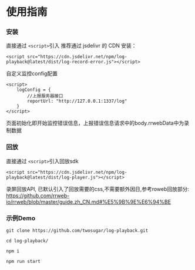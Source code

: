 # 使用指南
### 安装
直接通过 `<script>`引入
推荐通过 jsdelivr 的 CDN 安装：

```
<script src="https://cdn.jsdelivr.net/npm/log-playback@latest/dist/log-record-error.js"></script>
```
自定义监控config配置

```
<script>
	logConfig = {
		//上报服务器接口
		reportUrl: "http://127.0.0.1:1337/log"
	}
</script>
```
页面初始化即开始监控错误信息，上报错误信息请求中的body.rrwebData中为录制数据

### 回放
直接通过 `<script>`引入回放sdk

```
<script src="https://cdn.jsdelivr.net/npm/log-playback@latest/dist/log-player.js"></script>
```
录屏回放API, 已默认引入了回放需要的css,不需要额外因日,参考roweb回放部分: https://github.com/rrweb-io/rrweb/blob/master/guide.zh_CN.md#%E5%9B%9E%E6%94%BE

### 示例Demo

```
git clone https://github.com/twosugar/log-playback.git

cd log-playback/

npm i

npm run start

```

